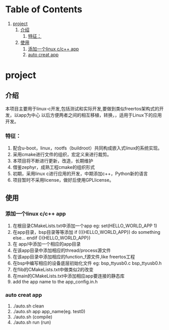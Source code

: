 
# Table of Contents

1.  [project](#org8539ac2)
    1.  [介绍](#org12ff081)
        1.  [特征：](#org13d21a7)
    2.  [使用](#org419f424)
        1.  [添加一个linux c/c++ app](#org3d01ef8)
        2.  [auto creat app](#org0934f78)



<a id="org8539ac2"></a>

# project


<a id="org12ff081"></a>

## 介绍

本项目主要用于linux-c开发,包括测试和实际开发,要做到类似freertos架构式的开发，以app为中心
以后方便两者之间的相互移植，转换，，适用于Linux下的应用开发。


<a id="org13d21a7"></a>

### 特征：

1.  配合u-boot，linux，rootfs（buildroot）共同构成嵌入式linux的系统实现。
2.  采用cmake进行文件的组织，宏定义来进行裁剪。
3.  本项目将不断进行更新，改造，长期维护
4.  借鉴zephyr，成熟工程cmake的组织形式
5.  初期，采用linux c进行应用的开发，中期添加c++，Python新的语言
6.  项目暂时不采用license，做好后使用GPLlicense。


<a id="org419f424"></a>

## 使用


<a id="org3d01ef8"></a>

### 添加一个linux c/c++ app

1.  在根目录CMakeLists.txt中添加一个app
    eg: set(HELLO\_WORLD\_APP 1)
2.  在app目录，bsp目录等等添加
    if (\({HELLO_WORLD_APP})
             do something else...
           endif (\){HELLO\_WORLD\_APP})
3.  在 app/中添加一个相应的app目录
4.  在该app目录中添加相应的thread/process源文件
5.  在该app目录中添加相应的function\_f源文件,like freertos工程
6.  在bsp中编写相应的设备底层初始化文件
    eg: bsp\_ttyusb0.c bsp\_ttyusb0.h
7.  在flib的CMakeLists.txt中做类似2的改变
8.  在main的CMakeLists.txt中添加相应app要连接的静态库
9.  add the app name to the app\_config.in.h


<a id="org0934f78"></a>

### auto creat app

1.  ./auto.sh clean
2.  ./auto.sh app app\_name(eg.  test0)
3.  ./auto.sh  (compile)
4.  ./auto.sh run (run)

